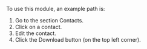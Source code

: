 To use this module, an example path is:

1.  Go to the section Contacts.
2.  Click on a contact.
3.  Edit the contact.
4.  Click the Download button (on the top left corner).

